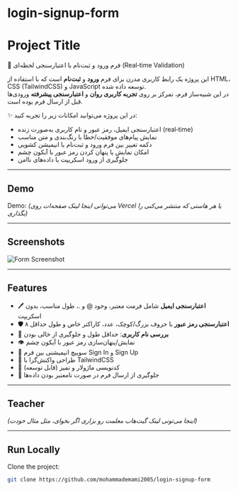 # login-signup-form

# Project Title  

📝 فرم ورود و ثبت‌نام با اعتبارسنجی لحظه‌ای (Real‑time Validation)  

این پروژه یک رابط کاربری مدرن برای فرم **ورود** و **ثبت‌نام** است که با استفاده از HTML، CSS‌ (TailwindCSS) و JavaScript توسعه داده شده.  
در این شبیه‌ساز فرم، تمرکز بر روی **تجربه کاربری روان** و **اعتبارسنجی پیشرفته** ورودی‌ها قبل از ارسال فرم بوده است.  

✨ در این پروژه می‌توانید امکانات زیر را تجربه کنید:
- اعتبارسنجی ایمیل، رمز عبور و نام کاربری به‌صورت زنده (real‑time)
- نمایش پیام‌های موفقیت/خطا با رنگ‌بندی و متن مناسب
- دکمه تغییر بین فرم ورود و ثبت‌نام با انیمیشن کشویی
- امکان نمایش یا پنهان کردن رمز عبور با آیکون چشم
- جلوگیری از ورود اسکریپت یا داده‌های ناامن

---

## Demo

Demo: *(می‌توانی اینجا لینک صفحه‌ات روی Vercel یا هر هاستی که منتشر می‌کنی را بگذاری)*

---

## Screenshots  

![Form Screenshot](./screenshot.png)  

---

## Features

- 🖊️ **اعتبارسنجی ایمیل** شامل فرمت معتبر، وجود @ و .، طول مناسب، بدون اسکریپت  
- 🛡️ **اعتبارسنجی رمز عبور** با حروف بزرگ/کوچک، عدد، کاراکتر خاص و طول حداقل ۸  
- 📛 **بررسی نام کاربری**: حداقل طول و جلوگیری از خالی بودن  
- 👁️ نمایش/پنهان‌سازی رمز عبور با آیکون چشم  
- 🔄 سوییچ انیمیشنی بین فرم Sign In و Sign Up  
- 🎨 طراحی واکنش‌گرا با TailwindCSS  
- 🧩 کدنویسی ماژولار و تمیز (قابل توسعه)  
- 🛑 جلوگیری از ارسال فرم در صورت نامعتبر بودن داده‌ها  

---

## Teacher

*(اینجا می‌تونی لینک گیت‌هاب معلمت رو بزاری اگر بخوای، مثل مثال خودت)*  

---

## Run Locally  

Clone the project:
```bash
git clone https://github.com/mohammademami2005/login-signup-form
